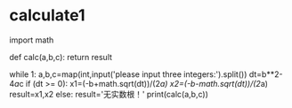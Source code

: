 # calculate1
import math

def calc(a,b,c):
    return result

while 1:
    a,b,c=map(int,input('please input three integers:').split()) 
    dt=b**2-4*a*c
    if (dt >= 0):
        x1=(-b+math.sqrt(dt))/(2*a)
        x2=(-b-math.sqrt(dt))/(2*a)
        result=x1,x2
    else:
        result='无实数根！'
    print(calc(a,b,c))

